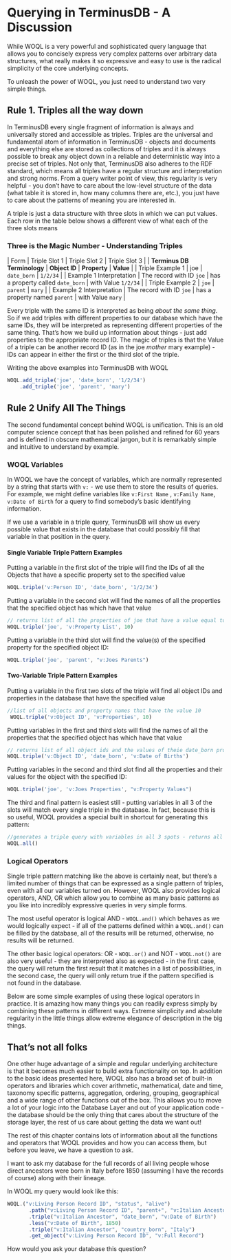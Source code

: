 # Querying in TerminusDB - A Discussion

While WOQL is a very powerful and sophisticated query language that allows you to concisely express very complex patterns over arbitrary data structures, what really makes it so expressive and easy to use is the radical simplicity of the core underlying concepts.

To unleash the power of WOQL, you just need to understand two very simple things.

## Rule 1. Triples all the way down

In TerminusDB every single fragment of information is always and universally stored and accessible as triples. Triples are the universal and fundamental atom of information in TerminusDB - objects and documents and everything else are stored as collections of triples and it is always possible to break any object down in a reliable and deterministic way into a precise set of triples. Not only that, TerminusDB also adheres to the RDF standard, which means all triples have a regular structure and interpretation and strong norms. From a query writer point of view, this regularity is very helpful - you don’t have to care about the low-level structure of the data (what table it is stored in, how many columns there are, etc.), you just have to care about the patterns of meaning you are interested in.

A triple is just a data structure with three slots in which we can put values. Each row in the table below shows a different view of what each of the three slots means

### Three is the Magic Number - Understanding Triples

| Form                        | Triple Slot 1            | Triple Slot 2                     | Triple Slot 3       |
| **Terminus DB Terminology** | **Object ID**            | **Property**                      | **Value**           |
| Triple Example 1            | joe                      | `date_born`                       | `1/2/34`            |
| Example 1 Interpretation    | The record with ID `joe` | has a property called `date_born` | with Value `1/2/34` |
| Triple Example 2            | `joe`                    | `parent`                          | `mary`              |
| Example 2 Interpretation    | The record with ID `joe` | has a property named `parent`     | with Value `mary`   |

Every triple with the same ID is interpreted as being *about the same thing*. So if we add triples with different properties to our database which have the same IDs, they will be interpreted as representing different properties of the same thing. That’s how we build up information about things - just add properties to the appropriate record ID. The magic of triples is that the Value of a triple can be another record ID (as in the joe *mother* mary example) - IDs can appear in either the first or the third slot of the triple.

Writing the above examples into TerminusDB with WOQL

```javascript
WOQL.add_triple('joe', 'date_born', '1/2/34')
    .add_triple('joe', 'parent', 'mary')
```

## [](https://terminusdb.com/docs/user-guide/query/simple-query/#rule-2-unify-all-the-things) Rule 2 Unify All The Things

The second fundamental concept behind WOQL is unification. This is an old computer science concept that has been polished and refined for 60 years and is defined in obscure mathematical jargon, but it is remarkably simple and intuitive to understand by example.

### [](https://terminusdb.com/docs/user-guide/query/simple-query/#woql-variables) WOQL Variables

In WOQL we have the concept of variables, which are normally represented by a string that starts with `v:` - we use them to store the results of queries. For example, we might define variables like `v:First Name` , `v:Family Name`, `v:Date of Birth` for a query to find somebody’s basic identifying information.

If we use a variable in a triple query, TerminusDB will show us every possible value that exists in the database that could possibly fill that variable in that position in the query.

#### [](https://terminusdb.com/docs/user-guide/query/simple-query/#single-variable-triple-pattern-examples) Single Variable Triple Pattern Examples

Putting a variable in the first slot of the triple will find the IDs of all the Objects that have a specific property set to the specified value

```javascript
WOQL.triple('v:Person ID', 'date_born', '1/2/34')
```

Putting a variable in the second slot will find the names of all the properties that the specified object has which have that value

```javascript
// returns list of all the properties of joe that have a value equal to 10
WOQL.triple('joe', 'v:Property List', 10)
```

Putting a variable in the third slot will find the value(s) of the specified property for the specified object ID:

```javascript
WOQL.triple('joe', 'parent', "v:Joes Parents")
```

#### [](https://terminusdb.com/docs/user-guide/query/simple-query/#two-variable-triple-pattern-examples) Two-Variable Triple Pattern Examples

Putting a variable in the first two slots of the triple will find all object IDs and properties in the database that have the specified value

```javascript
//list of all objects and property names that have the value 10
 WOQL.triple('v:Object ID', 'v:Properties', 10)
```

Putting variables in the first and third slots will find the names of all the properties that the specified object has which have that value

```javascript
// returns list of all object ids and the values of theie date_born properties
WOQL.triple('v:Object ID', 'date_born', 'v:Date of Births')
```

Putting variables in the second and third slot find all the properties and their values for the object with the specified ID:

```javascript
WOQL.triple('joe', 'v:Joes Properties', "v:Property Values")
```

The third and final pattern is easiest still - putting variables in all 3 of the slots will match every single triple in the database. In fact, because this is so useful, WOQL provides a special built in shortcut for generating this pattern:

```javascript
//generates a triple query with variables in all 3 spots - returns all triples in the database
WOQL.all()
```

### [](https://terminusdb.com/docs/user-guide/query/simple-query/#logical-operators) Logical Operators

Single triple pattern matching like the above is certainly neat, but there’s a limited number of things that can be expressed as a single pattern of triples, even with all our variables turned on. However, WOQL also provides logical operators, AND, OR which allow you to combine as many basic patterns as you like into incredibly expressive queries in very simple forms.

The most useful operator is logical AND - `WOQL.and()` which behaves as we would logically expect - if all of the patterns defined within a `WOQL.and()` can be filled by the database, all of the results will be returned, otherwise, no results will be returned.

The other basic logical operators: OR - `WOQL.or()` and NOT - `WOQL.not()` are also very useful - they are interpreted also as expected - in the first case, the query will return the first result that it matches in a list of possibilities, in the second case, the query will only return true if the pattern specified is not found in the database.

Below are some simple examples of using these logical operators in practice. It is amazing how many things you can readily express simply by combining these patterns in different ways. Extreme simplicity and absolute regularity in the little things allow extreme elegance of description in the big things.

## [](https://terminusdb.com/docs/user-guide/query/simple-query/#thats-not-all-folks) That’s not all folks

One other huge advantage of a simple and regular underlying architecture is that it becomes much easier to build extra functionality on top. In addition to the basic ideas presented here, WOQL also has a broad set of built-in operators and libraries which cover arithmetic, mathematical, date and time, taxonomy specific patterns, aggregation, ordering, grouping, geographical and a wide range of other functions out of the box. This allows you to move a lot of your logic into the Database Layer and out of your application code - the database should be the only thing that cares about the structure of the storage layer, the rest of us care about getting the data we want out!

The rest of this chapter contains lots of information about all the functions and operators that WOQL provides and how you can access them, but before you leave, we have a question to ask.

I want to ask my database for the full records of all living people whose direct ancestors were born in Italy before 1850 (assuming I have the records of course) along with their lineage.

In WOQL my query would look like this:

```javascript
WOQL.("v:Living Person Record ID", "status", "alive")
       .path("v:Living Person Record ID", "parent+", "v:Italian Ancestor", "v:Ancestry Line")
       .triple("v:Italian Ancestor", "date_born", "v:Date of Birth")
       .less("v:Date of Birth", 1850)
       .triple("v:Italian Ancestor", "country_born", "Italy")
       .get_object("v:Living Person Record ID", "v:Full Record")
```

How would you ask your database this question?
